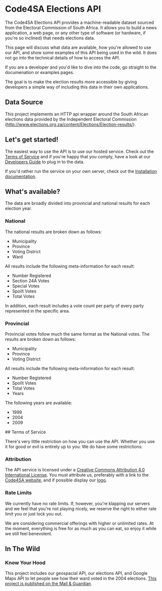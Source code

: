 # Code4SA Elections API

The Code4SA Elections API provides a machine-readable dataset sourced from the Electoral Commission of South Africa. It allows you to build a news application, a web page, or any other type of software (or hardware, if you're so inclined) that needs elections data.

This page will discuss what data are available, how you're allowed to use our API, and show some examples of this API being used in the wild. It does not go into the technical details of how to access the API.

If you are a developer and you'd like to dive into the code, go straight to the documenation or examples pages.

The goal is to make the election results more accessible by giving developers a simple way of
including this data in their own applications.

## Data Source

This project implements an HTTP api wrapper around the South African elections data provided
by the Independent Electoral Commission (http://www.elections.org.za/content/Elections/Election-results/).

## Let's get started!

The easiest way to use the API is to use our hosted service. Check out the [Terms of Service](#ToS) and if you're happy that you comply, have a look at our [Developers Guide](DEVELOPERS_GUIDE.md) to plug in to the data. 

If you'd rather run the service on your own server, check out the [Installation documentation](INSTALLATION.md).

## What's available?

The data are broadly divided into provincial and national results for each election year.

### National

The national results are broken down as follows:

- Municipality
- Province
- Voting District
- Ward

All results include the following meta-information for each result:

- Number Registered
- Section 24A Votes
- Special Votes
- Spoilt Votes
- Total Votes

In addition, each result includes a vote count per party of every party represented in the specific area.

### Provincial

Provincial votes follow much the same format as the National votes. The results are broken down as follows:

- Municipality
- Province
- Voting District

All results include the following meta-information for each result:

- Number Registered
- Spoilt Votes
- Total Votes
- Years

The following years are available:

- 1999
- 2004
- 2009

##<a name="ToS"></a> Terms of Service

There's very little restriction on how you can use the API. Whether you use it for good or evil is entirely up to you. We do have some restrictions:

### Attribution

The API service is licensed under a [Creative Commons Attribution 4.0 International License](http://creativecommons.org/licenses/by/4.0/). You must attribute us, preferably with a link to the [Code4SA website](http://www.code4sa.org), and if possible display our [logo](http://www.code4sa.org/img/logo.png).

### Rate Limits

We currently have no rate limits. If, however, you're klapping our servers and we feel that you're not playing nicely, we reserve the right to either rate limit you or just lock you out.

We are considering commercial offerings with higher or unlimited rates. At the moment, everything is free for as much as you can eat, so enjoy it while we still feel benevolent.

## In The Wild

### Know Your Hood

This project includes our geospacial API, our elections API, and Google Maps API to let people see how their ward voted in the 2004 elections. [This project is published on the Mail & Guardian](http://mg.co.za/page/know-your-hood).